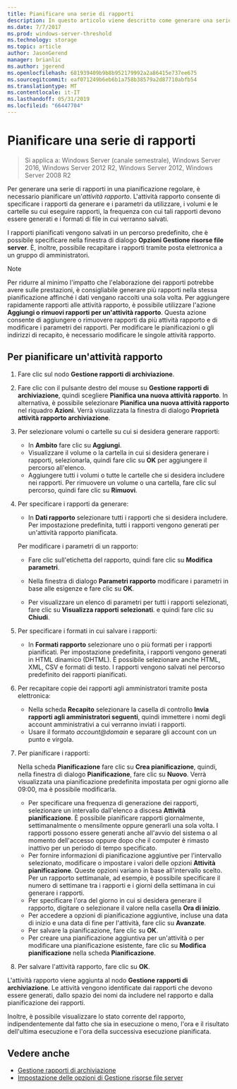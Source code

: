 ```yaml
---
title: Pianificare una serie di rapporti
description: In questo articolo viene descritto come generare una serie di rapporti sulla base di una pianificazione regolare
ms.date: 7/7/2017
ms.prod: windows-server-threshold
ms.technology: storage
ms.topic: article
author: JasonGerend
manager: brianlic
ms.author: jgerend
ms.openlocfilehash: 681939409b9b8b952179992a2a86415e737ee675
ms.sourcegitcommit: eaf071249b6eb6b1a758b38579a2d87710abfb54
ms.translationtype: MT
ms.contentlocale: it-IT
ms.lasthandoff: 05/31/2019
ms.locfileid: "66447704"
---
```

# <a name="schedule-a-set-of-reports"></a>Pianificare una serie di rapporti

> Si applica a: Windows Server (canale semestrale), Windows Server 2016, Windows Server 2012 R2, Windows Server 2012, Windows Server 2008 R2

Per generare una serie di rapporti in una pianificazione regolare, è necessario pianificare un'*attività rapporto*. L'attività rapporto consente di specificare i rapporti da generare e i parametri da utilizzare, i volumi e le cartelle su cui eseguire rapporti, la frequenza con cui tali rapporti devono essere generati e i formati di file in cui verranno salvati.

I rapporti pianificati vengono salvati in un percorso predefinito, che è possibile specificare nella finestra di dialogo **Opzioni Gestione risorse file server**. È, inoltre, possibile recapitare i rapporti tramite posta elettronica a un gruppo di amministratori.

> [!Note]
> Per ridurre al minimo l'impatto che l'elaborazione dei rapporti potrebbe avere sulle prestazioni, è consigliabile generare più rapporti nella stessa pianificazione affinché i dati vengano raccolti una sola volta. Per aggiungere rapidamente rapporti alle attività rapporto, è possibile utilizzare l'azione **Aggiungi o rimuovi rapporti per un'attività rapporto**. Questa azione consente di aggiungere o rimuovere rapporti da più attività rapporto e di modificare i parametri dei rapporti. Per modificare le pianificazioni o gli indirizzi di recapito, è necessario modificare le singole attività rapporto.

## <a name="to-schedule-a-report-task"></a>Per pianificare un'attività rapporto

1. Fare clic sul nodo **Gestione rapporti di archiviazione**.

2. Fare clic con il pulsante destro del mouse su **Gestione rapporti di archiviazione**, quindi scegliere **Pianifica una nuova attività rapporto**. In alternativa, è possibile selezionare **Pianifica una nuova attività rapporto** nel riquadro **Azioni**. Verrà visualizzata la finestra di dialogo **Proprietà attività rapporto archiviazione**.

3. Per selezionare volumi o cartelle su cui si desidera generare rapporti:

   -   In **Ambito** fare clic su **Aggiungi**.
   -   Visualizzare il volume o la cartella in cui si desidera generare i rapporti, selezionarla, quindi fare clic su **OK** per aggiungere il percorso all'elenco.
   -   Aggiungere tutti i volumi o tutte le cartelle che si desidera includere nei rapporti. Per rimuovere un volume o una cartella, fare clic sul percorso, quindi fare clic su **Rimuovi**.

4. Per specificare i rapporti da generare:

   -  In **Dati rapporto** selezionare tutti i rapporti che si desidera includere. Per impostazione predefinita, tutti i rapporti vengono generati per un'attività rapporto pianificata.

   Per modificare i parametri di un rapporto:

   -   Fare clic sull'etichetta del rapporto, quindi fare clic su **Modifica parametri**.
   -   Nella finestra di dialogo **Parametri rapporto** modificare i parametri in base alle esigenze e fare clic su **OK**.

   -   Per visualizzare un elenco di parametri per tutti i rapporti selezionati, fare clic su **Visualizza rapporti selezionati**. e quindi fare clic su **Chiudi**.

5. Per specificare i formati in cui salvare i rapporti:

   -  In **Formati rapporto** selezionare uno o più formati per i rapporti pianificati. Per impostazione predefinita, i rapporti vengono generati in HTML dinamico (DHTML). È possibile selezionare anche HTML, XML, CSV e formati di testo. I rapporti vengono salvati nel percorso predefinito dei rapporti pianificati.

6. Per recapitare copie dei rapporti agli amministratori tramite posta elettronica:

   - Nella scheda **Recapito** selezionare la casella di controllo **Invia rapporti agli amministratori seguenti**, quindi immettere i nomi degli account amministrativi a cui verranno inviati i rapporti. 
   - Usare il formato <em>account@domain</em> e separare gli account con un punto e virgola.

7. Per pianificare i rapporti:

   Nella scheda **Pianificazione** fare clic su **Crea pianificazione**, quindi, nella finestra di dialogo **Pianificazione**, fare clic su **Nuovo**. Verrà visualizzata una pianificazione predefinita impostata per ogni giorno alle 09:00, ma è possibile modificarla.

   -   Per specificare una frequenza di generazione dei rapporti, selezionare un intervallo dall'elenco a discesa **Attività pianificazione**.
       È possibile pianificare rapporti giornalmente, settimanalmente o mensilmente oppure generarli una sola volta. I rapporti possono essere generati anche all'avvio del sistema o al momento dell'accesso oppure dopo che il computer è rimasto inattivo per un periodo di tempo specificato.
   -   Per fornire informazioni di pianificazione aggiuntive per l'intervallo selezionato, modificare o impostare i valori delle opzioni **Attività pianificazione**.
       Queste opzioni variano in base all'intervallo scelto. Per un rapporto settimanale, ad esempio, è possibile specificare il numero di settimane tra i rapporti e i giorni della settimana in cui generare i rapporti.
   -   Per specificare l'ora del giorno in cui si desidera generare il rapporto, digitare o selezionare il valore nella casella **Ora di inizio**.
   -   Per accedere a opzioni di pianificazione aggiuntive, incluse una data di inizio e una data di fine per l'attività, fare clic su **Avanzate**.
   -   Per salvare la pianificazione, fare clic su **OK**.
   -  Per creare una pianificazione aggiuntiva per un'attività o per modificare una pianificazione esistente, fare clic su **Modifica pianificazione** nella scheda **Pianificazione**.

8. Per salvare l'attività rapporto, fare clic su **OK**.

L'attività rapporto viene aggiunta al nodo **Gestione rapporti di archiviazione**. Le attività vengono identificate dai rapporti che devono essere generati, dallo spazio dei nomi da includere nel rapporto e dalla pianificazione dei rapporti.

Inoltre, è possibile visualizzare lo stato corrente del rapporto, indipendentemente dal fatto che sia in esecuzione o meno, l'ora e il risultato dell'ultima esecuzione e l'ora della successiva esecuzione pianificata.

## <a name="see-also"></a>Vedere anche

-   [Gestione rapporti di archiviazione](storage-reports-management.md)
-   [Impostazione delle opzioni di Gestione risorse file server](setting-file-server-resource-manager-options.md)


